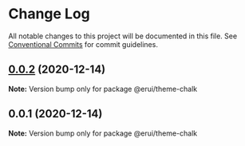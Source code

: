 # Change Log

All notable changes to this project will be documented in this file.
See [Conventional Commits](https://conventionalcommits.org) for commit guidelines.

## [0.0.2](https://github.com/zwsf/erui/compare/@erui/theme-chalk@0.0.1...@erui/theme-chalk@0.0.2) (2020-12-14)

**Note:** Version bump only for package @erui/theme-chalk





## 0.0.1 (2020-12-14)

**Note:** Version bump only for package @erui/theme-chalk
